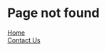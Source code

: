 <title>Page Not Found</title>
<div class="container pt-9 pb-9 pt-md-13 pb-md-13">
  <div class="row justify-content-center align-content-between">
    <div class="col-9 text-center">
      <h1 class="display-1 text-primary mb-4">Page not found</h1>
    </div>
    <div class="col-9 text-center mb-2">
      <a href="/" class="btn btn-primary">Home</a>
    </div>
    <div class="col-9 text-center mb-2">
      <a href="/contact" class="btn btn-primary">Contact Us</a>
    </div>
  </div>
</div>